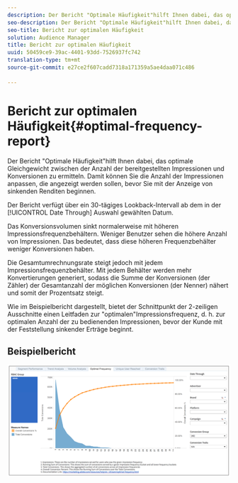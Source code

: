 ```yaml
---
description: Der Bericht "Optimale Häufigkeit"hilft Ihnen dabei, das optimale Gleichgewicht zwischen der Anzahl der bereitgestellten Impressionen und Konversionen zu ermitteln. Damit können Sie die Anzahl der Impressionen anpassen, die angezeigt werden sollen, bevor Sie mit der Anzeige von sinkenden Renditen beginnen.
seo-description: Der Bericht "Optimale Häufigkeit"hilft Ihnen dabei, das optimale Gleichgewicht zwischen der Anzahl der bereitgestellten Impressionen und Konversionen zu ermitteln. Damit können Sie die Anzahl der Impressionen anpassen, die angezeigt werden sollen, bevor Sie mit der Anzeige von sinkenden Renditen beginnen.
seo-title: Bericht zur optimalen Häufigkeit
solution: Audience Manager
title: Bericht zur optimalen Häufigkeit
uuid: 50459ce9-39ac-4401-93dd-7526937fc742
translation-type: tm+mt
source-git-commit: e27ce2f607cadd7318a171359a5ae4daa071c486

---
```



# Bericht zur optimalen Häufigkeit{#optimal-frequency-report}

Der Bericht "Optimale Häufigkeit"hilft Ihnen dabei, das optimale Gleichgewicht zwischen der Anzahl der bereitgestellten Impressionen und Konversionen zu ermitteln. Damit können Sie die Anzahl der Impressionen anpassen, die angezeigt werden sollen, bevor Sie mit der Anzeige von sinkenden Renditen beginnen.

Der Bericht verfügt über ein 30-tägiges Lookback-Intervall ab dem in der [!UICONTROL Date Through] Auswahl gewählten Datum.

Das Konversionsvolumen sinkt normalerweise mit höheren Impressionsfrequenzbehältern. Weniger Benutzer sehen die höhere Anzahl von Impressionen. Das bedeutet, dass diese höheren Frequenzbehälter weniger Konversionen haben.

Die Gesamtumrechnungsrate steigt jedoch mit jedem Impressionsfrequenzbehälter. Mit jedem Behälter werden mehr Konvertierungen generiert, sodass die Summe der Konversionen (der Zähler) der Gesamtanzahl der möglichen Konversionen (der Nenner) nähert und somit der Prozentsatz steigt.

Wie im Beispielbericht dargestellt, bietet der Schnittpunkt der 2-zeiligen Ausschnitte einen Leitfaden zur "optimalen"Impressionsfrequenz, d. h. zur optimalen Anzahl der zu bedienenden Impressionen, bevor der Kunde mit der Feststellung sinkender Erträge beginnt.

## Beispielbericht

![optimale Frequenz](assets/optimal-frequency.png)